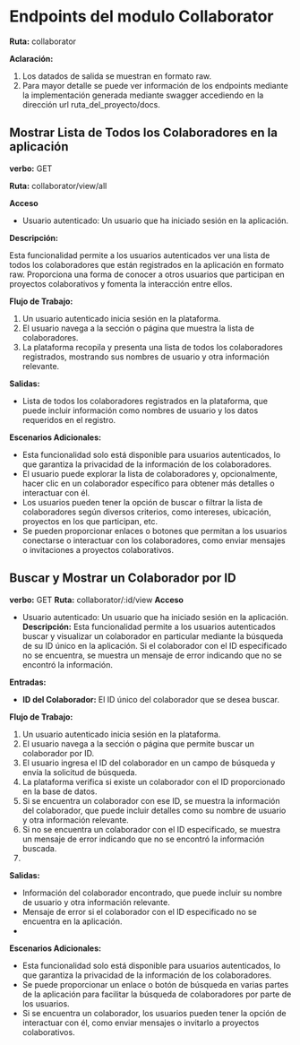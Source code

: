 # Endpoints del modulo Collaborator
**Ruta:** collaborator

**Aclaración:** 
1. Los datados de salida se muestran en formato raw.
2. Para mayor detalle se puede ver información de los endpoints mediante la implementación generada mediante swagger accediendo en la dirección url ruta_del_proyecto/docs.

## Mostrar Lista de Todos los Colaboradores en la aplicación
**verbo:** GET

**Ruta:** collaborator/view/all

**Acceso** 

- Usuario autenticado: Un usuario que ha iniciado sesión en la aplicación.
  
**Descripción:**

Esta funcionalidad permite a los usuarios autenticados ver una lista de todos los colaboradores que están registrados en la aplicación en formato raw. Proporciona una forma de conocer a otros usuarios que participan en proyectos colaborativos y fomenta la interacción entre ellos.

**Flujo de Trabajo:**

1. Un usuario autenticado inicia sesión en la plataforma.
2. El usuario navega a la sección o página que muestra la lista de colaboradores.
3. La plataforma recopila y presenta una lista de todos los colaboradores registrados, mostrando sus nombres de usuario y otra información relevante.
   
**Salidas:**

- Lista de todos los colaboradores registrados en la plataforma, que puede incluir información como nombres de usuario y los datos requeridos en el registro.
  
**Escenarios Adicionales:**
- Esta funcionalidad solo está disponible para usuarios autenticados, lo que garantiza la privacidad de la información de los colaboradores.
- El usuario puede explorar la lista de colaboradores y, opcionalmente, hacer clic en un colaborador específico para obtener más detalles o interactuar con él.
- Los usuarios pueden tener la opción de buscar o filtrar la lista de colaboradores según diversos criterios, como intereses, ubicación, proyectos en los que participan, etc.
- Se pueden proporcionar enlaces o botones que permitan a los usuarios conectarse o interactuar con los colaboradores, como enviar mensajes o invitaciones a proyectos colaborativos.

## Buscar y Mostrar un Colaborador por ID 
**verbo:** GET
**Ruta:** collaborator/:id/view
**Acceso** 
- Usuario autenticado: Un usuario que ha iniciado sesión en la aplicación.
**Descripción:**
Esta funcionalidad permite a los usuarios autenticados buscar y visualizar un colaborador en particular mediante la búsqueda de su ID único en la aplicación. Si el colaborador con el ID especificado no se encuentra, se muestra un mensaje de error indicando que no se encontró la información.

**Entradas:**
- **ID del Colaborador:** El ID único del colaborador que se desea buscar.
  
**Flujo de Trabajo:**
1. Un usuario autenticado inicia sesión en la plataforma.
2. El usuario navega a la sección o página que permite buscar un colaborador por ID.
3. El usuario ingresa el ID del colaborador en un campo de búsqueda y envía la solicitud de búsqueda.
4. La plataforma verifica si existe un colaborador con el ID proporcionado en la base de datos.
5. Si se encuentra un colaborador con ese ID, se muestra la información del colaborador, que puede incluir detalles como su nombre de usuario y otra información relevante.
6. Si no se encuentra un colaborador con el ID especificado, se muestra un mensaje de error indicando que no se encontró la información buscada.
7. 
**Salidas:**
- Información del colaborador encontrado, que puede incluir su nombre de usuario y otra información relevante.
- Mensaje de error si el colaborador con el ID especificado no se encuentra en la aplicación.
- 
**Escenarios Adicionales:**
- Esta funcionalidad solo está disponible para usuarios autenticados, lo que garantiza la privacidad de la información de los colaboradores.
- Se puede proporcionar un enlace o botón de búsqueda en varias partes de la aplicación para facilitar la búsqueda de colaboradores por parte de los usuarios.
- Si se encuentra un colaborador, los usuarios pueden tener la opción de interactuar con él, como enviar mensajes o invitarlo a proyectos colaborativos.
